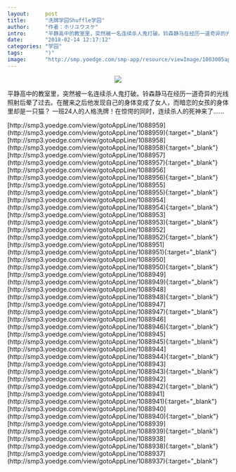 ```yaml
---
layout:     post
title:      "洗牌学园Shuffle学园"
author:     "作者：ホリユウスケ"
intro:      "平静高中的教室里，突然被一名连续杀人鬼打破。铃森静马在经历一道奇异的光线照射后晕了过去。在醒来之后他发现自己的身体变成了女人，而暗恋的女孩的身体里却是一只猫？ 一班24人的人格洗牌！在惊愕的同时，连续杀人的死神来了……"
date:       "2018-02-14 12:17:12"
categories: "学园"
tags:       ")"
image:      "http://smp.yoedge.com/smp-app/resource/viewImage/1003005appline.png"
---
```

<div style="text-align: center">
<p><img src="http://smp.yoedge.com/smp-app/resource/viewImage/1003005appline.png"/></p>
</div>
<p class="post-meta">
<span>平静高中的教室里，突然被一名连续杀人鬼打破。铃森静马在经历一道奇异的光线照射后晕了过去。在醒来之后他发现自己的身体变成了女人，而暗恋的女孩的身体里却是一只猫？ 一班24人的人格洗牌！在惊愕的同时，连续杀人的死神来了……</span>
</p>
[http://smp3.yoedge.com/view/gotoAppLine/1088959](http://smp3.yoedge.com/view/gotoAppLine/1088959){:target="_blank"}
[http://smp3.yoedge.com/view/gotoAppLine/1088958](http://smp3.yoedge.com/view/gotoAppLine/1088958){:target="_blank"}
[http://smp3.yoedge.com/view/gotoAppLine/1088957](http://smp3.yoedge.com/view/gotoAppLine/1088957){:target="_blank"}
[http://smp3.yoedge.com/view/gotoAppLine/1088956](http://smp3.yoedge.com/view/gotoAppLine/1088956){:target="_blank"}
[http://smp3.yoedge.com/view/gotoAppLine/1088955](http://smp3.yoedge.com/view/gotoAppLine/1088955){:target="_blank"}
[http://smp3.yoedge.com/view/gotoAppLine/1088954](http://smp3.yoedge.com/view/gotoAppLine/1088954){:target="_blank"}
[http://smp3.yoedge.com/view/gotoAppLine/1088953](http://smp3.yoedge.com/view/gotoAppLine/1088953){:target="_blank"}
[http://smp3.yoedge.com/view/gotoAppLine/1088952](http://smp3.yoedge.com/view/gotoAppLine/1088952){:target="_blank"}
[http://smp3.yoedge.com/view/gotoAppLine/1088951](http://smp3.yoedge.com/view/gotoAppLine/1088951){:target="_blank"}
[http://smp3.yoedge.com/view/gotoAppLine/1088950](http://smp3.yoedge.com/view/gotoAppLine/1088950){:target="_blank"}
[http://smp3.yoedge.com/view/gotoAppLine/1088949](http://smp3.yoedge.com/view/gotoAppLine/1088949){:target="_blank"}
[http://smp3.yoedge.com/view/gotoAppLine/1088948](http://smp3.yoedge.com/view/gotoAppLine/1088948){:target="_blank"}
[http://smp3.yoedge.com/view/gotoAppLine/1088947](http://smp3.yoedge.com/view/gotoAppLine/1088947){:target="_blank"}
[http://smp3.yoedge.com/view/gotoAppLine/1088946](http://smp3.yoedge.com/view/gotoAppLine/1088946){:target="_blank"}
[http://smp3.yoedge.com/view/gotoAppLine/1088945](http://smp3.yoedge.com/view/gotoAppLine/1088945){:target="_blank"}
[http://smp3.yoedge.com/view/gotoAppLine/1088944](http://smp3.yoedge.com/view/gotoAppLine/1088944){:target="_blank"}
[http://smp3.yoedge.com/view/gotoAppLine/1088943](http://smp3.yoedge.com/view/gotoAppLine/1088943){:target="_blank"}
[http://smp3.yoedge.com/view/gotoAppLine/1088942](http://smp3.yoedge.com/view/gotoAppLine/1088942){:target="_blank"}
[http://smp3.yoedge.com/view/gotoAppLine/1088941](http://smp3.yoedge.com/view/gotoAppLine/1088941){:target="_blank"}
[http://smp3.yoedge.com/view/gotoAppLine/1088940](http://smp3.yoedge.com/view/gotoAppLine/1088940){:target="_blank"}
[http://smp3.yoedge.com/view/gotoAppLine/1088939](http://smp3.yoedge.com/view/gotoAppLine/1088939){:target="_blank"}
[http://smp3.yoedge.com/view/gotoAppLine/1088938](http://smp3.yoedge.com/view/gotoAppLine/1088938){:target="_blank"}
[http://smp3.yoedge.com/view/gotoAppLine/1088937](http://smp3.yoedge.com/view/gotoAppLine/1088937){:target="_blank"}


